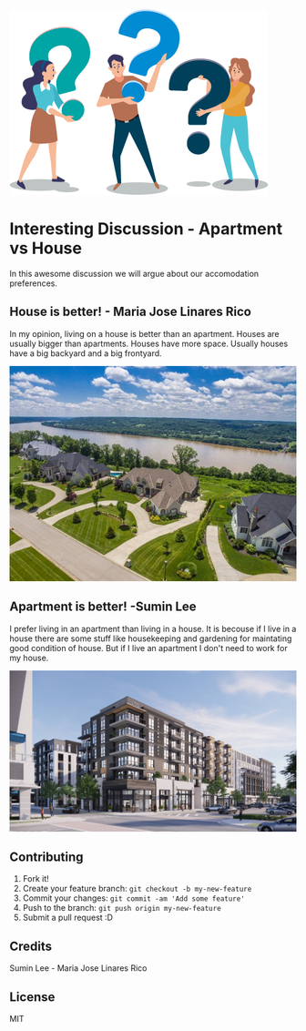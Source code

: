 ![oops, image not found](img/question_mark.png "Question Mark")

# Interesting Discussion - Apartment vs House

In this awesome discussion we will argue about our accomodation preferences.

## House is better! - Maria Jose Linares Rico

In my opinion, living on a house is better than an apartment.
Houses are usually bigger than apartments. Houses have more space. Usually houses have a big backyard and a big frontyard.

![oops, image not found](img/awesome_house.jpeg "House Image")

## Apartment is better! -Sumin Lee

I prefer living in an apartment than living in a house. 
It is becouse if I live in a house there are some stuff like housekeeping and gardening for maintating good condition of house. But if I live an apartment I don't need to work for my house.

![oops, image not found](img/amazing_apartment.jpg "House Image")
## Contributing

1. Fork it!
2. Create your feature branch: `git checkout -b my-new-feature`
3. Commit your changes: `git commit -am 'Add some feature'`
4. Push to the branch: `git push origin my-new-feature`
5. Submit a pull request :D


## Credits

Sumin Lee - Maria Jose Linares Rico

## License

MIT
